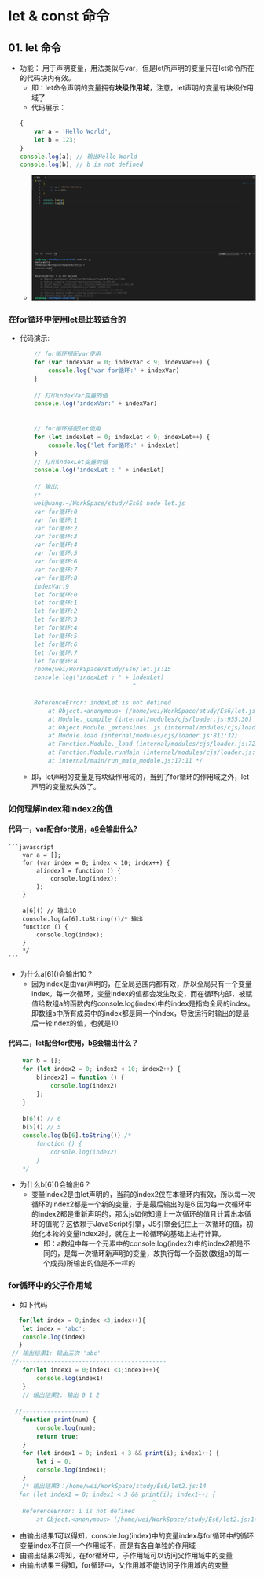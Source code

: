 # let & const 命令
## 01. let 命令
+ 功能： 用于声明变量，用法类似与var，但是let所声明的变量只在let命令所在的代码块内有效。
   - 即：let命令声明的变量拥有**块级作用域**，注意，let声明的变量有块级作用域了
   - 代码展示：
   ```js
   {
       var a = 'Hello World';
       let b = 123;
   }
   console.log(a); // 输出Hello World
   console.log(b); // b is not defined
   ```
   - <img src = "./pics/02.let.png" />
### 在for循环中使用let是比较适合的
+ 代码演示:
    ```js
        // for循环搭配var使用
        for (var indexVar = 0; indexVar < 9; indexVar++) {
            console.log('var for循环:' + indexVar)
        }

        // 打印indexVar变量的值
        console.log('indexVar:' + indexVar)


        // for循环搭配let使用
        for (let indexLet = 0; indexLet < 9; indexLet++) {
            console.log('let for循环:' + indexLet)
        }
        // 打印indexLet变量的值
        console.log('indexLet : ' + indexLet)

        // 输出:
        /*
        wei@wang:~/WorkSpace/study/Es6$ node let.js 
        var for循环:0
        var for循环:1
        var for循环:2
        var for循环:3
        var for循环:4
        var for循环:5
        var for循环:6
        var for循环:7
        var for循环:8
        indexVar:9
        let for循环:0
        let for循环:1
        let for循环:2
        let for循环:3
        let for循环:4
        let for循环:5
        let for循环:6
        let for循环:7
        let for循环:8
        /home/wei/WorkSpace/study/Es6/let.js:15
        console.log('indexLet : ' + indexLet)
                                    ^

        ReferenceError: indexLet is not defined
            at Object.<anonymous> (/home/wei/WorkSpace/study/Es6/let.js:15:29)
            at Module._compile (internal/modules/cjs/loader.js:955:30)
            at Object.Module._extensions..js (internal/modules/cjs/loader.js:991:10)
            at Module.load (internal/modules/cjs/loader.js:811:32)
            at Function.Module._load (internal/modules/cjs/loader.js:723:14)
            at Function.Module.runMain (internal/modules/cjs/loader.js:1043:10)
            at internal/main/run_main_module.js:17:11 */
    ```
    + 即，let声明的变量是有块级作用域的，当到了for循环的作用域之外，let声明的变量就失效了。
### 如何理解index和index2的值
#### 代码一，var配合for使用，a[6]()会输出什么?
    ```javascript
        var a = [];
        for (var index = 0; index < 10; index++) {
            a[index] = function () {
                console.log(index);
            };
        }

        a[6]() // 输出10
        console.log(a[6].toString())/* 输出
        function () {
            console.log(index);
        }
        */
    ```
+ 为什么a\[6\]()会输出10？
  - 因为index是由var声明的，在全局范围内都有效，所以全局只有一个变量index。每一次循环，变量index的值都会发生改变，而在循环内部，被赋值给数组a的函数内的console.log(index)中的index是指向全局的index。即数组a中所有成员中的index都是同一个index，导致运行时输出的是最后一轮index的值，也就是10
#### 代码二，let配合for使用，b[6]()会输出什么？
```javascript
    var b = [];
    for (let index2 = 0; index2 < 10; index2++) {
        b[index2] = function () {
            console.log(index2)
        };
    }

    b[6]() // 6
    b[5]() // 5
    console.log(b[6].toString()) /*
        function () {
            console.log(index2)
        }
    */
```
+ 为什么b\[6\]()会输出6？
  - 变量index2是由let声明的，当前的index2仅在本循环内有效，所以每一次循环的index2都是一个新的变量，于是最后输出的是6.因为每一次循环中的index2都是重新声明的，那么js如何知道上一次循环的值且计算出本循环的值呢？这依赖于JavaScript引擎，JS引擎会记住上一次循环的值，初始化本轮的变量index2时，就在上一轮循环的基础上进行计算。
     - 即：a数组中每一个元素中的console.log(index2)中的index2都是不同的，是每一次循环新声明的变量，故执行每一个函数(数组a的每一个成员)所输出的值是不一样的
### for循环中的父子作用域
+ 如下代码
```javascript
   for(let index = 0;index <3;index++){
    let index = 'abc';
    console.log(index)
   }
 // 输出结果1: 输出三次 'abc'
 //------------------------------------------
    for(let index1 = 0;index1 <3;index1++){
        console.log(index1)
    }
    // 输出结果2: 输出 0 1 2 

  //-------------------
    function print(num) {
        console.log(num);
        return true;
    }
    for (let index1 = 0; index1 < 3 && print(i); index1++) {
        let i = 0;
        console.log(index1);
    }
    /* 输出结果3：/home/wei/WorkSpace/study/Es6/let2.js:14
   for (let index1 = 0; index1 < 3 && print(i); index1++) {
                                         ^
    ReferenceError: i is not defined
        at Object.<anonymous> (/home/wei/WorkSpace/study/Es6/let2.js:14:42) */
```
   - 由输出结果1可以得知，console.log(index)中的变量index与for循环中的循环变量index不在同一个作用域不，而是有各自单独的作用域
   - 由输出结果2得知，在for循环中，子作用域可以访问父作用域中的变量
   - 由输出结果三得知，for循环中，父作用域不能访问子作用域内的变量